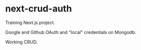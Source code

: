 # next-crud-auth
Training Next.js project.

Google and Github OAuth and "local" credentials on Mongodb.

Working CRUD.

